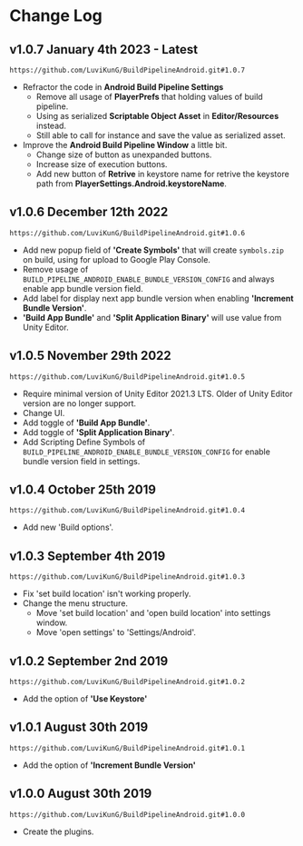 # Change Log

## v1.0.7 January 4th 2023 - Latest

`https://github.com/LuviKunG/BuildPipelineAndroid.git#1.0.7`

- Refractor the code in **Android Build Pipeline Settings**
    - Remove all usage of **PlayerPrefs** that holding values of build pipeline.
    - Using as serialized **Scriptable Object Asset** in **Editor/Resources** instead.
    - Still able to call for instance and save the value as serialized asset.
- Improve the **Android Build Pipeline Window** a little bit.
    - Change size of button as unexpanded buttons.
    - Increase size of execution buttons.
    - Add new button of **Retrive** in keystore name for retrive the keystore path from **PlayerSettings.Android.keystoreName**.

## v1.0.6 December 12th 2022

`https://github.com/LuviKunG/BuildPipelineAndroid.git#1.0.6`

- Add new popup field of **'Create Symbols'** that will create `symbols.zip` on build, using for upload to Google Play Console.
- Remove usage of `BUILD_PIPELINE_ANDROID_ENABLE_BUNDLE_VERSION_CONFIG` and always enable app bundle version field.
- Add label for display next app bundle version when enabling **'Increment Bundle Version'**.
- **'Build App Bundle'** and **'Split Application Binary'** will use value from Unity Editor.

## v1.0.5 November 29th 2022

`https://github.com/LuviKunG/BuildPipelineAndroid.git#1.0.5`

- Require minimal version of Unity Editor 2021.3 LTS. Older of Unity Editor version are no longer support.
- Change UI.
- Add toggle of **'Build App Bundle'**.
- Add toggle of **'Split Application Binary'**.
- Add Scripting Define Symbols of `BUILD_PIPELINE_ANDROID_ENABLE_BUNDLE_VERSION_CONFIG` for enable bundle version field in settings.

## v1.0.4 October 25th 2019

`https://github.com/LuviKunG/BuildPipelineAndroid.git#1.0.4`

- Add new 'Build options'.

## v1.0.3 September 4th 2019

`https://github.com/LuviKunG/BuildPipelineAndroid.git#1.0.3`

- Fix 'set build location' isn't working properly.
- Change the menu structure.
    - Move 'set build location' and 'open build location' into settings window.
    - Move 'open settings' to 'Settings/Android'.

## v1.0.2 September 2nd 2019

`https://github.com/LuviKunG/BuildPipelineAndroid.git#1.0.2`

- Add the option of **'Use Keystore'**

## v1.0.1 August 30th 2019

`https://github.com/LuviKunG/BuildPipelineAndroid.git#1.0.1`

- Add the option of **'Increment Bundle Version'**

## v1.0.0 August 30th 2019

`https://github.com/LuviKunG/BuildPipelineAndroid.git#1.0.0`

- Create the plugins.